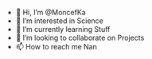 - 👋 Hi, I’m @MoncefKa
- 👀 I’m interested in Science
- 🌱 I’m currently learning Stuff
- 💞️ I’m looking to collaborate on Projects
- 📫 How to reach me Nan

<!---
MoncefKa/MoncefKa is a ✨ special ✨ repository because its `README.md` (this file) appears on your GitHub profile.
You can click the Preview link to take a look at your changes.
--->
